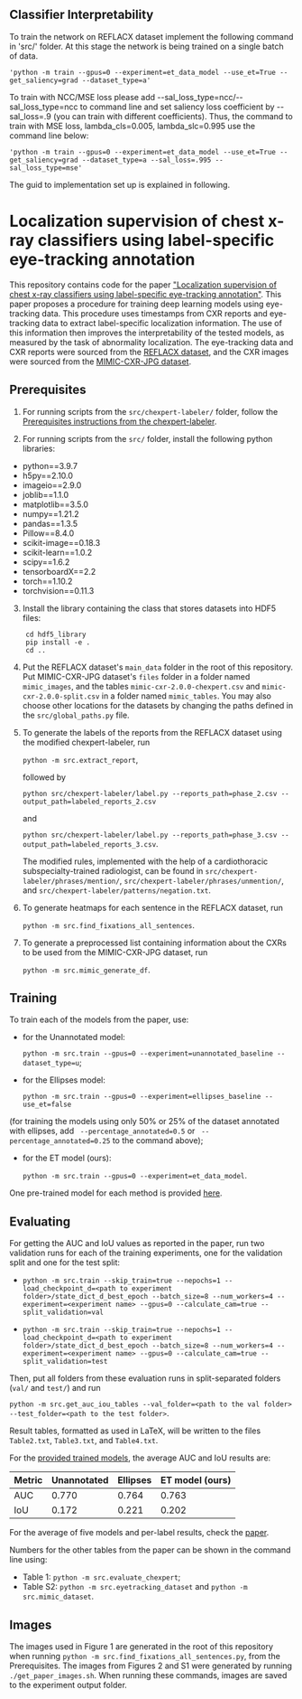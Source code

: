 ## Classifier Interpretability
To train the network on REFLACX dataset implement the following command in 'src/' folder. At this stage the network is being trained on a single batch of data.

	'python -m train --gpus=0 --experiment=et_data_model --use_et=True --get_saliency=grad --dataset_type=a' 

To train with NCC/MSE loss please add --sal_loss_type=ncc/--sal_loss_type=ncc to command line and set saliency loss coefficient by --sal_loss=.9 (you can train with different coefficients). Thus, the command to train with MSE loss, lambda_cls=0.005, lambda_slc=0.995 use the command line below:

	'python -m train --gpus=0 --experiment=et_data_model --use_et=True --get_saliency=grad --dataset_type=a --sal_loss=.995 --sal_loss_type=mse'

The guid to implementation set up is explained in following.

# Localization supervision of chest x-ray classifiers using label-specific eye-tracking annotation

This repository contains code for the paper ["Localization supervision of chest x-ray classifiers using label-specific eye-tracking annotation"](). This paper proposes a procedure for training deep learning models using eye-tracking data. This procedure uses timestamps from CXR reports and eye-tracking data to extract label-specific localization information. The use of this information then improves the interpretability of the tested models, as measured by the task of abnormality localization. The eye-tracking data and CXR reports were sourced from the [REFLACX dataset](https://www.physionet.org/content/reflacx-xray-localization/1.0.0/), and the CXR images were sourced from the [MIMIC-CXR-JPG dataset](https://physionet.org/content/mimic-cxr-jpg/2.0.0/).

## Prerequisites

1. For running scripts from the `src/chexpert-labeler/` folder, follow the [Prerequisites instructions from the chexpert-labeler](https://github.com/stanfordmlgroup/chexpert-labeler/tree/4629609647d027b1dc9d4f340f5d3c03b4fb4e4f#prerequisites).

1. For running scripts from the `src/` folder, install the following python libraries:
- python==3.9.7
- h5py==2.10.0
- imageio==2.9.0
- joblib==1.1.0
- matplotlib==3.5.0
- numpy==1.21.2
- pandas==1.3.5
- Pillow==8.4.0
- scikit-image==0.18.3
- scikit-learn==1.0.2
- scipy==1.6.2
- tensorboardX==2.2
- torch==1.10.2
- torchvision==0.11.3

3. Install the library containing the class that stores datasets into HDF5 files: 
```
    cd hdf5_library
    pip install -e .
    cd ..
```

4. Put the REFLACX dataset's `main_data` folder in the root of this repository. Put MIMIC-CXR-JPG dataset's `files` folder in a folder named `mimic_images`, and the tables `mimic-cxr-2.0.0-chexpert.csv` and `mimic-cxr-2.0.0-split.csv` in a folder named `mimic_tables`. You may also choose other locations for the datasets by changing the paths defined in the `src/global_paths.py` file.

5. To generate the labels of the reports from the REFLACX dataset using the modified chexpert-labeler, run 

    `python -m src.extract_report`,

    followed by 

    `python src/chexpert-labeler/label.py --reports_path=phase_2.csv --output_path=labeled_reports_2.csv`
	
	and 
	
	`python src/chexpert-labeler/label.py --reports_path=phase_3.csv --output_path=labeled_reports_3.csv`.

    The modified rules, implemented with the help of a cardiothoracic subspecialty-trained radiologist, can be found in `src/chexpert-labeler/phrases/mention/`, `src/chexpert-labeler/phrases/unmention/`, and `src/chexpert-labeler/patterns/negation.txt`. 

6. To generate heatmaps for each sentence in the REFLACX dataset, run 

    `python -m src.find_fixations_all_sentences`. 

7. To generate a preprocessed list containing information about the CXRs to be used from the MIMIC-CXR-JPG dataset, run 

    `python -m src.mimic_generate_df`.

## Training

To train each of the models from the paper, use:
- for the Unannotated model:

    `python -m src.train --gpus=0 --experiment=unannotated_baseline --dataset_type=u`;

- for the Ellipses model: 

    `python -m src.train --gpus=0 --experiment=ellipses_baseline --use_et=false`

(for training the models using only 50% or 25% of the dataset annotated with ellipses, add ` --percentage_annotated=0.5` or ` --percentage_annotated=0.25` to the command above);

- for the ET model (ours): 

    `python -m src.train --gpus=0 --experiment=et_data_model`.

One pre-trained model for each method is provided [here](). 


## Evaluating

For getting the AUC and IoU values as reported in the paper, run two validation runs for each of the training experiments, one for the validation split and one for the test split:

- `python -m src.train --skip_train=true --nepochs=1 --load_checkpoint_d=<path to experiment folder>/state_dict_d_best_epoch --batch_size=8 --num_workers=4 --experiment=<experiment name> --gpus=0 --calculate_cam=true --split_validation=val`

- `python -m src.train --skip_train=true --nepochs=1 --load_checkpoint_d=<path to experiment folder>/state_dict_d_best_epoch --batch_size=8 --num_workers=4 --experiment=<experiment name> --gpus=0 --calculate_cam=true --split_validation=test`

Then, put all folders from these evaluation runs in split-separated folders (`val/` and `test/`) and run 

`python -m src.get_auc_iou_tables --val_folder=<path to the val folder> --test_folder=<path to the test folder>`.

Result tables, formatted as used in LaTeX, will be written to the files `Table2.txt`, `Table3.txt`, and `Table4.txt`.

For the [provided trained models](), the average AUC and IoU results are:

| Metric      | Unannotated | Ellipses | ET model (ours) |
| --- | --- | --- | --- |
| AUC | 0.770 | 0.764 | 0.763 | 
| IoU | 0.172 | 0.221 | 0.202 |

For the average of five models and per-label results, check the [paper]().

Numbers for the other tables from the paper can be shown in the command line using:
- Table 1: `python -m src.evaluate_chexpert`;
- Table S2: `python -m src.eyetracking_dataset` and `python -m src.mimic_dataset`.

## Images

The images used in Figure 1 are generated in the root of this repository when running `python -m src.find_fixations_all_sentences.py`, from the Prerequisites. The images from Figures 2 and S1 were generated by running `./get_paper_images.sh`. When running these commands, images are saved to the experiment output folder.
